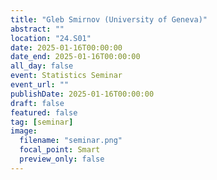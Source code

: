 ```yaml
---
title: "Gleb Smirnov (University of Geneva)"
abstract: ""
location: "24.S01"
date: 2025-01-16T00:00:00
date_end: 2025-01-16T00:00:00
all_day: false
event: Statistics Seminar
event_url: ""
publishDate: 2025-01-16T00:00:00
draft: false
featured: false
tag: [seminar]
image:
  filename: "seminar.png"
  focal_point: Smart
  preview_only: false
---
```

